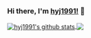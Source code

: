 ### Hi there, I'm [hyj1991!](https://github.com/hyj1991) 👋

<a href="https://github.com/hyj1991">
  <img align="center" src="https://github-readme-stats.vercel.app/api?username=hyj1991&show_icons=true&theme=radical" alt="hyj1991's github stats" />
</a>
<a href="https://github.com/hyj1991">
  <img align="center" src="https://github-readme-stats.vercel.app/api/top-langs/?username=hyj1991&layout=compact&theme=radical" />
</a>